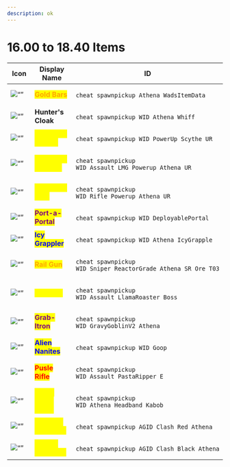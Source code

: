 ```yaml
---
description: ok
---
```


# 16.00 to 18.40 Items

<table data-full-width="true"><thead><tr><th width="186">Icon</th><th width="185.33333333333331">Display Name</th><th>ID</th></tr></thead><tbody><tr><td><img src="https://static.wikia.nocookie.net/fortnite/images/1/11/Bars_(Large)_-_Currency_-_Fortnite.png" alt="“”"> </td><td><mark style="color:orange;"><strong>Gold Bars</strong></mark></td><td><p></p><pre><code>cheat spawnpickup Athena_WadsItemData
</code></pre></td></tr><tr><td><img src="https://static.wikia.nocookie.net/fortnite/images/f/f5/Hunter&#x27;s_Cloak_-_Item_-_Fortnite.png" alt="“”"> </td><td><strong>Hunter's Cloak</strong></td><td><p></p><pre><code>cheat spawnpickup WID_Athena_Whiff
</code></pre></td></tr><tr><td> <img src="https://static.wikia.nocookie.net/fortnite/images/8/8d/Sideways_Scythe_-_Weapon_-_Fortnite.png" alt="“”"> </td><td><mark style="color:yellow;"><strong>Sideways Scythe</strong></mark></td><td><p></p><pre><code>cheat spawnpickup WID_PowerUp_Scythe_UR
</code></pre></td></tr><tr><td><img src="https://static.wikia.nocookie.net/fortnite/images/9/90/Sideways_Minigun_-_Weapon_-_Fortnite.png" alt="“”"> </td><td><mark style="color:yellow;"><strong>Sideways Minigun</strong></mark></td><td><p></p><pre><code>cheat spawnpickup WID_Assault_LMG_Powerup_Athena_UR
</code></pre></td></tr><tr><td><img src="https://static.wikia.nocookie.net/fortnite/images/2/2b/Sideways_Rifle_-_Weapon_-_Fortnite.png" alt="“”"> </td><td><mark style="color:yellow;"><strong>Sideways Rifle</strong></mark></td><td><p></p><pre><code>cheat spawnpickup WID_Rifle_Powerup_Athena_UR
</code></pre></td></tr><tr><td><img src="https://static.wikia.nocookie.net/fortnite_gamepedia/images/6/62/Storm-flip-version1.png/" alt="“”"> </td><td><mark style="color:purple;"><strong>Port-a-Portal</strong></mark></td><td><p></p><pre><code>cheat spawnpickup WID_DeployablePortal
</code></pre></td></tr><tr><td><img src="https://static.wikia.nocookie.net/fortnite/images/0/06/Icy_Grappler_-_Item_-_Fortnite.png" alt="“”"> </td><td><mark style="color:blue;"><strong>Icy Grappler</strong></mark></td><td><p></p><pre><code>cheat spawnpickup WID_Athena_IcyGrapple
</code></pre></td></tr><tr><td><img src="https://static.wikia.nocookie.net/fortnite/images/d/da/Rail_Gun_-_Weapon_-_Fortnite.png" alt="“”"> </td><td><mark style="color:orange;"><strong>Rail Gun</strong></mark></td><td><p></p><pre><code>cheat spawnpickup WID_Sniper_ReactorGrade_Athena_SR_Ore_T03
</code></pre></td></tr><tr><td><img src="https://static.wikia.nocookie.net/fortnite/images/1/14/Kymera_Ray_Gun_-_Weapon_-_Fortnite.png/" alt="“”"> </td><td><mark style="color:yellow;"><strong>Ray Gun</strong></mark></td><td><p></p><pre><code>cheat spawnpickup WID_Assault_LlamaRoaster_Boss
</code></pre></td></tr><tr><td><img src="https://static.wikia.nocookie.net/fortnite/images/3/30/Grab-itron_-_Weapon_-_Fortnite.png/" alt="“”"> </td><td><mark style="color:purple;"><strong>Grab-Itron</strong></mark></td><td><p></p><pre><code>cheat spawnpickup WID_GravyGoblinV2_Athena
</code></pre></td></tr><tr><td><img src="https://static.wikia.nocookie.net/fortnite/images/e/ec/Alien_Nanites_-_Item_-_Fortnite.png" alt="“”"> </td><td><mark style="color:blue;"><strong>Alien Nanites</strong></mark></td><td><p></p><pre><code>cheat spawnpickup WID_Goop
</code></pre></td></tr><tr><td><img src="https://static.wikia.nocookie.net/fortnite/images/5/50/Pulse_Rifle_-_Weapon_-_Fortnite.png/" alt="“”"> </td><td><mark style="color:red;"><strong>Pusle Rifle</strong></mark></td><td><p></p><pre><code>cheat spawnpickup WID_Assault_PastaRipper_E
</code></pre></td></tr><tr><td><img src="https://static.wikia.nocookie.net/fortnite/images/0/07/Paper_Bomb_Kunai_-_Item_-_Fortnite.png" alt="“”"> </td><td><mark style="color:yellow;"><strong>Paper Bomb Kunai</strong></mark></td><td><p></p><pre><code>cheat spawnpickup WID_Athena_Headband_Kabob
</code></pre></td></tr><tr><td><img src="https://static.wikia.nocookie.net/fortnite/images/d/d0/Carnage_Symbiote_-_Item_-_Fortnite.png/" alt="“”"> </td><td><mark style="color:yellow;"><strong>Carnage Symbiote</strong></mark></td><td><p></p><pre><code>cheat spawnpickup AGID_Clash_Red_Athena
</code></pre></td></tr><tr><td><img src="https://static.wikia.nocookie.net/fortnite/images/d/d7/Venom_Symbiote_-_Item_-_Fortnite.png/" alt="“”"> </td><td><mark style="color:yellow;"><strong>Venom Symbiote</strong></mark></td><td><p></p><pre><code>cheat spawnpickup AGID_Clash_Black_Athena
</code></pre></td></tr></tbody></table>
